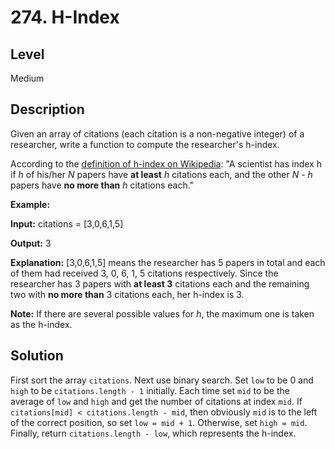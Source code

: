# 274. H-Index
## Level
Medium

## Description
Given an array of citations (each citation is a non-negative integer) of a researcher, write a function to compute the researcher's h-index.

According to the [definition of h-index on Wikipedia](https://en.wikipedia.org/wiki/H-index): "A scientist has index h if *h* of his/her *N* papers have **at least** *h* citations each, and the other *N* - *h* papers have **no more than** *h* citations each."

**Example:**

**Input:** citations = [3,0,6,1,5]

**Output:** 3

**Explanation:** [3,0,6,1,5] means the researcher has 5 papers in total and each of them had received 3, 0, 6, 1, 5 citations respectively. Since the researcher has 3 papers with **at least 3** citations each and the remaining two with **no more than** 3 citations each, her h-index is 3.

**Note:** If there are several possible values for *h*, the maximum one is taken as the h-index.

## Solution
First sort the array `citations`. Next use binary search. Set `low` to be 0 and `high` to be `citations.length - 1` initially. Each time set `mid` to be the average of `low` and `high` and get the number of citations at index `mid`. If `citations[mid] < citations.length - mid`, then obviously `mid` is to the left of the correct position, so set `low = mid + 1`. Otherwise, set `high = mid`. Finally, return `citations.length - low`, which represents the h-index.

